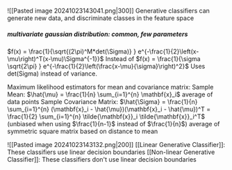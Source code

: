 ![[Pasted image 20241023143041.png|300]]
Generative classifiers can generate new data, and discriminate classes in the feature space

##### multivariate gaussian distribution: common, few parameters
$f(x) = \frac{1}{\sqrt{(2\pi)^M*det(\Sigma)} } e^{-\frac{1}{2}\left(x-\mu\right)^T(x-\mu)\Sigma^{-1}}$
Instead of 
$f(x) = \frac{1}{\sigma \sqrt{2\pi} } e^{-\frac{1}{2}\left(\frac{x-\mu}{\sigma}\right)^2}$
Uses det(Sigma) instead of variance.

Maximum likelihood estimators for mean and covariance matrix:
    Sample Mean: 
	    $\hat{\mu} = \frac{1}{n} \sum_{i=1}^{n} \mathbf{x}_i$ 
	    average of data points 
    Sample Covariance Matrix: 
    $\hat{\Sigma} = \frac{1}{n} \sum_{i=1}^{n} (\mathbf{x}_i - \hat{\mu})(\mathbf{x}_i - \hat{\mu})^T = \frac{1}{2} \sum_{i=1}^{n} \tilde{\mathbf{x}}_i \tilde{\mathbf{x}}_i^T$
	    (unbiased when using $\frac{1}{n-1}$ instead of $\frac{1}{n}$)
	    average of symmetric square matrix based on distance to mean


![[Pasted image 20241023143132.png|200]]
[[Linear Generative Classifier]]:
	These classifiers use linear decision boundaries
[[Non-linear Generative Classifier]]:
	These classifiers don't use linear decision boundaries